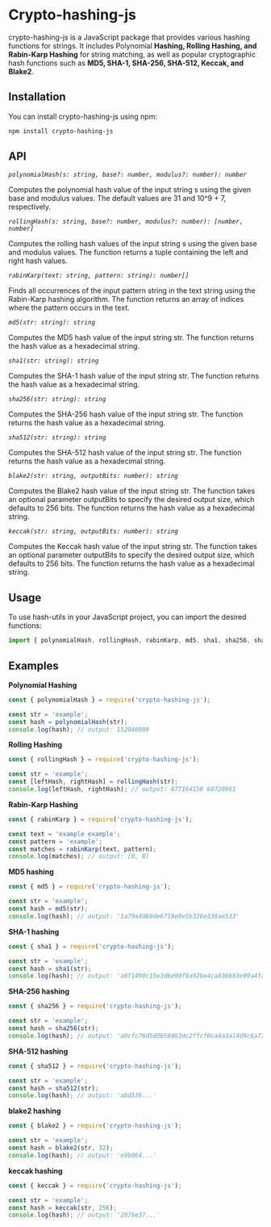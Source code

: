 # Crypto-hashing-js

crypto-hashing-js is a JavaScript package that provides various hashing functions for strings. It includes Polynomial **Hashing, Rolling Hashing, and Rabin-Karp Hashing** for string matching, as well as popular cryptographic hash functions such as **MD5, SHA-1, SHA-256, SHA-512, Keccak, and Blake2**.


## Installation

You can install crypto-hashing-js using npm:

```bash
npm install crypto-hashing-js
```


## API

_`polynomialHash(s: string, base?: number, modulus?: number): number`_  

Computes the polynomial hash value of the input string s using the given base and modulus values. The default values are 31 and 10^9 + 7, respectively.

_`rollingHash(s: string, base?: number, modulus?: number): [number, number]`_  

Computes the rolling hash values of the input string s using the given base and modulus values. The function returns a tuple containing the left and right hash values.

_`rabinKarp(text: string, pattern: string): number[]`_  

Finds all occurrences of the input pattern string in the text string using the Rabin-Karp hashing algorithm. The function returns an array of indices where the pattern occurs in the text.

_`md5(str: string): string`_  

Computes the MD5 hash value of the input string str. The function returns the hash value as a hexadecimal string.

_`sha1(str: string): string`_  

Computes the SHA-1 hash value of the input string str. The function returns the hash value as a hexadecimal string.

_`sha256(str: string): string`_  

Computes the SHA-256 hash value of the input string str. The function returns the hash value as a hexadecimal string.

_`sha512(str: string): string`_

Computes the SHA-512 hash value of the input string str. The function returns the hash value as a hexadecimal string.

_`blake2(str: string, outputBits: number): string`_

Computes the Blake2 hash value of the input string str. The function takes an optional parameter outputBits to specify the desired output size, which defaults to 256 bits. The function returns the hash value as a hexadecimal string.

_`keccak(str: string, outputBits: number): string`_

Computes the Keccak hash value of the input string str. The function takes an optional parameter outputBits to specify the desired output size, which defaults to 256 bits. The function returns the hash value as a hexadecimal string.


## Usage

To use hash-utils in your JavaScript project, you can import the desired functions:

```javascript
import { polynomialHash, rollingHash, rabinKarp, md5, sha1, sha256, sha512, keccak, blake2 } from 'crypto-hashing-js';
```

## Examples

**Polynomial Hashing**

```javascript
const { polynomialHash } = require('crypto-hashing-js');

const str = 'example';
const hash = polynomialHash(str);
console.log(hash); // output: 152040089
```

**Rolling Hashing**

```javascript
const { rollingHash } = require('crypto-hashing-js');

const str = 'example';
const [leftHash, rightHash] = rollingHash(str);
console.log(leftHash, rightHash); // output: 877164158 68720961
```

**Rabin-Karp Hashing**

```javascript
const { rabinKarp } = require('crypto-hashing-js');

const text = 'example example';
const pattern = 'example';
const matches = rabinKarp(text, pattern);
console.log(matches); // output: [0, 8]
```

**MD5 hashing**

```javascript
const { md5 } = require('crypto-hashing-js');

const str = 'example';
const hash = md5(str);
console.log(hash); // output: '1a79a4d60de6718e8e5b326e338ae533'
```

**SHA-1 hashing**

```javascript
const { sha1 } = require('crypto-hashing-js');

const str = 'example';
const hash = sha1(str);
console.log(hash); // output: 'a0f1490c15e3d6e90f9a92be4ca836b83e99a4fa'
```

**SHA-256 hashing**

```javascript
const { sha256 } = require('crypto-hashing-js');

const str = 'example';
const hash = sha256(str);
console.log(hash); // output: 'a0cfc76d5d3b59463dc2ffcf0ca4a3a14d9c6a772d6a685c53449e16f4c84dd5'
```

**SHA-512 hashing**

```javascript
const { sha512 } = require('crypto-hashing-js');

const str = 'example';
const hash = sha512(str);
console.log(hash); // output: 'abd536...'
```

**blake2 hashing**

```javascript
const { blake2 } = require('crypto-hashing-js');

const str = 'example';
const hash = blake2(str, 32);
console.log(hash); // output: 'e9b064...'
```

**keccak hashing**

```javascript
const { keccak } = require('crypto-hashing-js');

const str = 'example';
const hash = keccak(str, 256);
console.log(hash); // output: '2076e37...'
```

